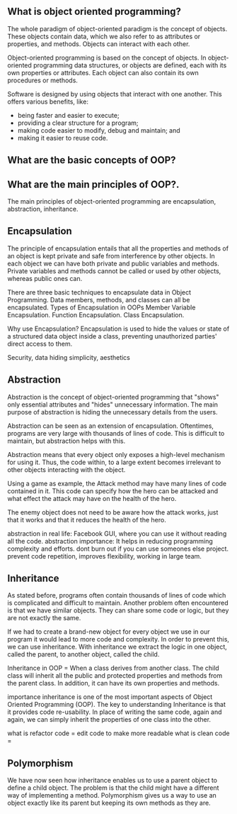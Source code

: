 ## What is object oriented programming?

The whole paradigm of object-oriented paradigm is the concept of objects. These objects contain data, which we also refer to as attributes or properties, and methods. Objects can interact with each other.

Object-oriented programming is based on the concept of objects. In object-oriented programming data structures, or objects are defined, each with its own properties or attributes. Each object can also contain its own procedures or methods.

Software is designed by using objects that interact with one another. This offers various benefits, like:

- being faster and easier to execute;
- providing a clear structure for a program;
- making code easier to modify, debug and maintain; and
- making it easier to reuse code.

## What are the basic concepts of OOP?



## What are the main principles of OOP?.

The main principles of object-oriented programming are encapsulation, abstraction, inheritance. 

## Encapsulation

The principle of encapsulation entails that all the properties and methods of an object is kept private and safe from interference by other objects. In each object we can have both private and public variables and methods. Private variables and methods cannot be called or used by other objects, whereas public ones can.

There are three basic techniques to encapsulate data in Object Programming. Data members, methods, and classes can all be encapsulated.
Types of Encapsulation in OOPs
Member Variable Encapsulation.
Function Encapsulation.
Class Encapsulation.

Why use Encapsulation? Encapsulation is used to hide the values or state of a structured data object inside a class, preventing unauthorized parties' direct access to them.

Security, data hiding simplicity, aesthetics


## Abstraction

Abstraction is the concept of object-oriented programming that "shows" only essential attributes and "hides" unnecessary information. The main purpose of abstraction is hiding the unnecessary details from the users.

Abstraction can be seen as an extension of encapsulation. Oftentimes, programs are very large with thousands of lines of code. This is difficult to maintain, but abstraction helps with this.

Abstraction means that every object only exposes a high-level mechanism for using it. Thus, the code within, to a large extent becomes irrelevant to other objects interacting with the object.

Using a game as example, the Attack method may have many lines of code contained in it. This code can specify how the hero can be attacked and what effect the attack may have on the health of the hero.

The enemy object does not need to be aware how the attack works, just that it works and that it reduces the health of the hero.

abstraction in real life: Facebook GUI, where you can use it without reading all the code.
abstraction importance: It helps in reducing programming complexity and efforts. dont burn out if you can use someones else project. 
prevent code repetition, improves flexibility, working in large team. 

## Inheritance

As stated before, programs often contain thousands of lines of code which is complicated and difficult to maintain. Another problem often encountered is that we have similar objects. They can share some code or logic, but they are not exactly the same.

If we had to create a brand-new object for every object we use in our program it would lead to more code and complexity. In order to prevent this, we can use inheritance. With inheritance we extract the logic in one object, called the parent, to another object, called the child.

Inheritance in OOP = When a class derives from another class. The child class will inherit all the public and protected properties and methods from the parent class. In addition, it can have its own properties and methods. 

importance inheritance is one of the most important aspects of Object Oriented Programming (OOP). The key to understanding Inheritance is that it provides code re-usability. In place of writing the same code, again and again, we can simply inherit the properties of one class into the other.

what is refactor code = edit code to make more readable
what is clean code = 

## Polymorphism

We have now seen how inheritance enables us to use a parent object to define a child object. The problem is that the child might have a different way of implementing a method.
Polymorphism gives us a way to use an object exactly like its parent but keeping its own methods as they are.
